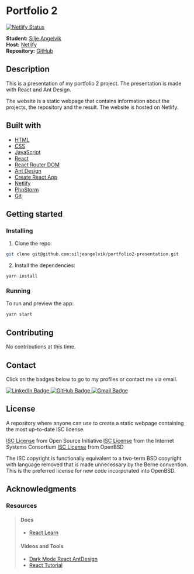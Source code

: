 # Portfolio 2

[![Netlify Status](https://api.netlify.com/api/v1/badges/09ed0b6b-4ec0-4cd6-bc3e-29d3c38ade8f/deploy-status)](https://app.netlify.com/sites/portfolio2-presentation/deploys)

**Student:** [Silje Angelvik](https://github.com/siljeangelvik)    
**Host:** [Netlify](https://portfolio2-presentation.netlify.app/)  
**Repository:** [GitHub](https://github.com/siljeangelvik/portfolio2-presentation)

## Description

This is a presentation of my portfolio 2 project. The presentation is made with React and Ant Design.

The website is a static webpage that contains information about the projects, the repository and the result. The website is hosted on Netlify.

## Built with

- [HTML](https://developer.mozilla.org/en-US/docs/Web/HTML)
- [CSS](https://developer.mozilla.org/en-US/docs/Web/CSS)
- [JavaScript](https://developer.mozilla.org/en-US/docs/Web/JavaScript)
- [React](https://reactjs.org/)
- [React Router DOM](https://reactrouter.com/web/guides/quick-start)
- [Ant Design](https://ant.design/)
- [Create React App](https://create-react-app.dev/)
- [Netlify](https://www.netlify.com/)
- [PhpStorm](https://www.jetbrains.com/phpstorm/)
- [Git](https://training.github.com/downloads/github-git-cheat-sheet/)

## Getting started

### Installing

1. Clone the repo:

```bash
git clone git@github.com:siljeangelvik/portfolio2-presentation.git
```

2. Install the dependencies:

```
yarn install
```

### Running

To run and preview the app:

```bash
yarn start
```

## Contributing

No contributions at this time.

## Contact

Click on the badges below to go to my profiles or contact me via email.

<a href = "https://www.linkedin.com/in/siljeangelvik/">
    <img src="https://img.shields.io/badge/LinkedIn-0A66C2.svg?style=for-the-badge&logo=LinkedIn&logoColor=white" alt="LinkedIn Badge" />
</a>
<a href = "https://github.com/siljeangelvik">
    <img src="https://img.shields.io/badge/GitHub-181717.svg?style=for-the-badge&logo=GitHub&logoColor=white" alt="GitHub Badge" />
</a>
<a href = "mailto: angelviksilje@gmail.com">
    <img src="https://img.shields.io/badge/Gmail-EA4335.svg?style=for-the-badge&logo=Gmail&logoColor=white" alt="Gmail Badge" />
</a>

## License

A repository where anyone can use to create a static webpage containing the most up-to-date ISC license.

[ISC License](https://opensource.org/licenses/ISC) from Open Source
Initiative [ISC License](https://www.isc.org/downloads/software-support-policy/isc-license/) from the Internet Systems
Consortium [ISC License](http://cvsweb.openbsd.org/cgi-bin/cvsweb/src/share/misc/license.template?rev=HEAD) from OpenBSD

The ISC copyright is functionally equivalent to a two-term BSD copyright with language removed that is made unnecessary
by the Berne convention. This is the preferred license for new code incorporated into OpenBSD.

## Acknowledgments

### Resources

> #### Docs
> - [React Learn](https://react.dev/learn)
> #### Videos and Tools
> - [Dark Mode React AntDesign](https://www.youtube.com/watch?v=kOjPItyTn8k)
> - [React Tutorial](https://www.youtube.com/watch?v=WsuL9y9-aMs)